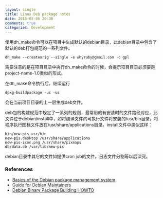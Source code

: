 ```yaml
---
layout: single
title: Linux Deb package notes
date: 2015-08-06 20:30
comments: true
categories: Development
---
```


使用dh_make命令可以在项目中生成默认的debian目录，此debian目录中包含了默认的deb打包规范的一系列文件。

    dh_make --createorig --single -e whyruby@gmail.com -c gpl
    
需要注意的是在项目目录中执行dh_make命令的时候，会提示项目目录必须要是project-name-1.0类似的形式。

在dh_make命令执行后，继续运行

    dpkg-buildpackage -uc -us
    
会在当前项目目录的上一层生成deb文件。

deb包的构建规范中规定了一系列的规则，最常用的有安装时的文件路经对应，此文件位于debian/install中，如将编译文件的可执行文件将安装的/usr/bin目录，将程序执行图标文件放在/usr/share/applications目录。install文件中类似这样：

    bin/new-pis usr/bin
    new-pis.desktop /usr/share/applications
    new-pis-icon.png /usr/share/pixmaps
    db/data.db /var/lib/new-pis
    
debian目录中其它的文件如提供cron job的文件，日志文件分割等以后深究。



### References

 * [Basics of the Debian package management system ](https://www.debian.org/doc/manuals/debian-faq/ch-pkg_basics.en.html)
 * [Guide for Debian Maintainers](https://www.debian.org/doc/manuals/debmake-doc/index.en.html)
 * [Debian Binary Package Building HOWTO](http://www.tldp.org/HOWTO/Debian-Binary-Package-Building-HOWTO/index.html)